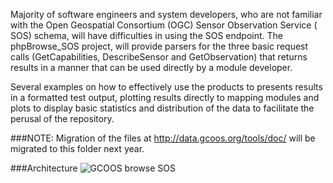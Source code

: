 Majority of software engineers and system developers, who are not familiar with the Open Geospatial Consortium (OGC) Sensor Observation Service ( SOS) schema, will have difficulties in using the SOS endpoint. The phpBrowse_SOS project, will provide parsers for the three basic request calls (GetCapabilities, DescribeSensor and GetObservation) that returns results in a manner that can be used directly by a module developer.

Several examples on how to effectively use the products to presents results in a formatted test output, plotting results directly to mapping modules and plots to display basic statistics and distribution of the data to facilitate the perusal of the repository.

###NOTE:
Migration of the files at http://data.gcoos.org/tools/doc/ will be migrated to this folder next year.

###Architecture
![GCOOS browse SOS](http://data.gcoos.org/documents/browseSOS_PHP.png)
